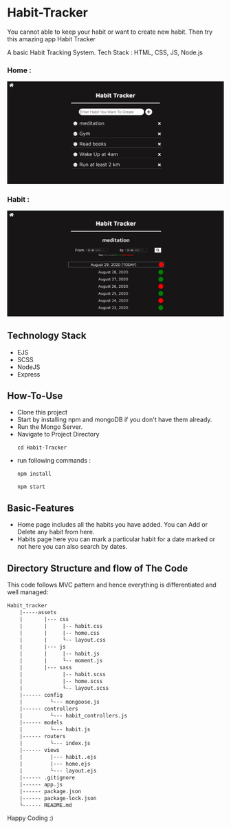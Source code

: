 ﻿# Habit-Tracker
You cannot able to keep your habit or want to create new habit.
Then try this amazing app Habit Tracker

A basic Habit Tracking System. Tech Stack : HTML, CSS, JS, Node.js

### Home :

![alt text](home.png)

### Habit :

![alt text](rotine.png)

## Technology Stack
- EJS
- SCSS
- NodeJS
- Express

## How-To-Use

- Clone this project
- Start by installing npm and mongoDB if you don't have them already.
- Run the Mongo Server.
- Navigate to Project Directory
    ```
    cd Habit-Tracker
    ```
- run following commands :
    ```
    npm install 
    ```
    ```
    npm start
    ```
## Basic-Features
- Home page includes all the habits you have added. You can Add or Delete any habit from here.
- Habits page here you can mark a particular habit for a date marked or not here you can also search by dates.
   
## Directory Structure and flow of The Code
This code follows MVC pattern and hence everything is differentiated and well managed:

    Habit_tracker
        |-----assets
        |       |--- css
        |       |     |-- habit.css
        |       |     |-- home.css
        |       |     └-- layout.css
        |       |--- js
        |       |     |-- habit.js
        |       |     └-- moment.js
        |       |--- sass
        |             |-- habit.scss
        |             |-- home.scss
        |             └-- layout.scss
        |------ config
        |         └--- mongoose.js
        |------ controllers
        |         └--- habit_controllers.js
        |------ models
        |         └--- habit.js
        |------ routers
        |         └--- index.js
        |------ views
        |         |--- habit..ejs
        |         |--- home.ejs
        |         └--- layout.ejs
        |------ .gitignore
        |------ app.js
        |------ package.json
        |------ package-lock.json
        └------ README.md

Happy Coding :)
